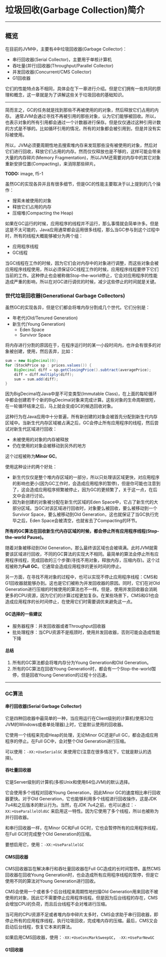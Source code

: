 # 垃圾回收(Garbage Collection)简介 #
---

## 概览 ##

在目前的JVM中，主要有4中垃圾回收器(Garbage Collector)：
- 串行回收器(Serial Collector)，主要用于单核计算机
- 吞吐量(并行)回收器(Throughput/Parallel Collector)
- 并发回收器(Concurrent/CMS Collector)
- G1回收器

它们的性能特点各不相同，具体会在下一章进行介绍。但是它们拥有一些共同的原理和概念，这一章就是为了讲解这些关于垃圾回收的基础知识。

---

简而言之，GC的任务就是找到那些不再被使用的的对象，然后释放它们占用的内存。
通常JVM会通过寻找不再被引用的那些对象，认为它们能够被回收。所以，也表示对象的所有引用都会通过一个计数器进行保存。但是仅仅通过这种引用计数的方式是不够的。比如循环引用的情况，所有的对象都会被引用到，但是并没有实际被使用。

所以，JVM必须要周期性地去搜索堆内存来发现那些没有被使用的对象，然后对它们进行回收，释放它们占用的内存。然而仅仅释放也是不够的，这样可能会带来大量的内存碎片(Memory Fragmentation)，所以JVM还需要对内存中的其它对象重新安排位置(Compacting)，来消除那些碎片。

**TODO:** image, f5-1

虽然GC的实现各异并且有很多细节，但是GC的性能主要取决于以上提到的几个操作：

- 搜索未被使用的对象
- 释放它们占用的内存
- 压缩堆(Compacting the Heap)


如果在GC运行的时候，应用程序的线程并不运行，那么事情就会简单许多。但是这是不太可能的，Java应用通常都会运用很多线程，那么当GC参与到这个过程中时，所有的线程大概能够被分为两个组：

- 应用程序线程
- GC线程

当GC线程在工作的时候，因为它们会对内存中的对象进行调整，而这些对象会被应用程序线程使用，所以必须保证GC线程工作的时候，应用程序线程要停下它们当前的工作。这种停止也会被称做Stop-the-world停止，它会对应用程序的性能造成严重的影响，所以在对GC进行调优的时候，减少这些停止的时间就是关键。

### 世代垃圾回收器(Generational Garbage Collectors) ###

虽然GC的实现各异，但是它们都会将堆内存分割成几个世代。它们分别是：

- 年老代(Old/Tenured Generation)
- 新生代(Young Generation)
	- Eden Space
	- Survivor Space

将内存进行分割的原因在于，在程序运行时的某一小段时间内，也许会有很多的对象被创建，使用，然后丢弃，比如：

```java
sum = new BigDecimal(0);
for (StockPrice sp : prices.values()) {
	BigDecimal diff = sp.getClosingPrice().subtract(averagePrice);
	diff = diff.multiply(diff);
	sum = sum.add(diff);
}
```

因为BigDecimal在Java中是不可变类型(Immutable Class)，在上面的每轮循环中都会创建若干个新的BigDecimal对象来完成计算。这些对象的生命周期很短，在一轮循环结束之后，马上就会变成GC的候选回收对象。

这种行为在Java应用中十分普遍，所有新创建的对象会被首先分配到新生代内存区域中。当新生代内存区域被占满之后，GC会停止所有应用程序的线程，然后尝试对新生代区域进行回收：
- 未被使用的对象的内存被释放
- 仍在使用的对象会被移动到另外的地方

这个过程被称为**Minor GC**。

使用这种设计的两个好处：
- 新生代仅仅是整个堆内存区域的一部分，所以只处理该区域更快，对应用程序的影响也更小(因为GC工作时，会造成应用程序的暂停)，但是你可能也注意到了，这会造成应用程序频繁被停止，因为GC的更频繁了，关于这一点，在后文中会进行讨论。
- 因为新创建的对象被分配在新生代区域的Eden Space中，它占了新生代的大部分区域。当GC对该区域进行回收时，对象要么被回收，要么被移动到一个Survivor Space，要么被移动到Old Generation，这也就保证了当GC执行完毕之后，Eden Space会被清空，也就省去了Compacting的环节。

**所有的GC算法在回收新生代内存区域的时候，都会停止所有应用程序线程(Stop-the-world Pause)。**

随着对象被移动到Old Generation，那么最终该区域也会被填满。此时JVM就需要该区域进行回收，不同的GC算法的实现大不相同。最简单的算法会停止所有应用程序线程，完成回收的三个步骤(寻找不用对象，释放内存，压缩内存)。这个过程被称为**Full GC**。它通常会造成应用程序的更长时间的停止。

另一方面，在寻找不用对象的过程中，也可以实现不停止应用程序线程：CMS和G1回收器就能够办到。这也是它们被称为并发回收器的原因。同时，它们在对Old Generation进行压缩的时候使用的算法也不一样。但是，使用并发回收器会消耗更多的CPU资源，因为它们的计算过程更加复杂。在某些场景下，CMS和G1也会造成应用程序的长时间停止，在使用它们时需要调优来避免这一点。

#### GC选择的一些建议 ####

- 服务器程序：并发回收器或者Throughput回收器
- 批处理程序：当CPU资源不是瓶颈时，使用并发回收器，否则可能会造成性能下降

#### 总结 ####

1. 所有的GC算法都会将堆内存分为Young Generation和Old Generation。
2. 所有的GC算法在回收Young Generation时，都会有一个Stop-the-world暂停，但是回收Young Generation的过程十分迅速。

---
### GC算法 ###

#### 串行回收器(Serial Garbage Collector) ####

它是四种回收器中最简单的一种，当应用运行在Client级别的计算机(使用32位JVM的Windows或者单处理器)上时，它是默认使用的回收器。

它使用一个线程来完成Heap的处理，无论Minor GC还是Full GC，都会造成应用程序的停止。在Full GC中，会对整个Old Generation进行压缩。

可以使用：`-XX:+UseSerialGC` 来使用它(注意在很多情况下，它就是默认的选择)。

#### 吞吐量回收器 ####

它是Server级别的计算机(多核Unix和使用64位JVM)的默认选择。

它会使用多个线程对回收Young Generation，因此Minor GC的速度相比串行回收器更快。对于Old Generation，它也能够利用多个线程进行回收操作，这是JDK 7u4和之后版本的默认行为。当然，在JDK 7u4之前，也可以通过：`-XX:+UseParallelOldGC` 来启用这一特性。因为它使用了多个线程，所以也被称为并行回收器。

和串行回收器一样，在Minor GC和Full GC时，它也会暂停所有的应用程序线程，在Full GC时完成整个Old Generation的压缩。

要想启用它，使用：`-XX:+UseParallelGC`

#### CMS回收器 ####

CMS回收器旨在解决串行和吞吐量回收器在Full GC造成的长时间暂停。虽然CMS回收器在回收Young Generation时，也会造成所有应用程序线程的暂停，但是它使用不同的算法对Young Generation进行回收。

CMS会使用一个或者多个后台线程来周期性地扫描Old Generation用来回收不被使用的对象，因此它不需要停止应用程序线程。但是因为后台线程的存在，CMS会增加CPU的负荷，而且后台线程不会对堆进行压缩。

当可用的CPU资源不足或者堆内存中碎片太多时，CMS会求助于串行回收器，即停止所有的应用程序线程，执行垃圾回收，完成堆内存的压缩。最后，CMS又会启动后台线程，恢复它本来的算法。

如果启用CMS回收器，使用：`-XX:+UseConcMarkSweepGC`， `-XX:+UseParNewGC`

#### G1回收器 ####













